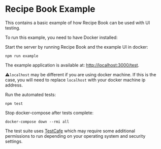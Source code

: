 # Recipe Book Example

This contains a basic example of how Recipe Book can be used with UI testing.

To run this example, you need to have Docker installed:

Start the server by running Recipe Book and the example UI in docker:

    npm run example

The example application is available at: [http://localhost:3000/test](http://localhost:3000/test).
 
⚠️`localhost` may be different if you are using docker machine.  If this is the case, you will need to replace `localhost` with your docker machine ip address.

Run the automated tests:

    npm test

Stop docker-compose after tests complete:

    docker-compose down --rmi all

The test suite uses [TestCafe](https://devexpress.github.io/testcafe/) which may require some additional permissions to run depending on your operating system and security settings.
